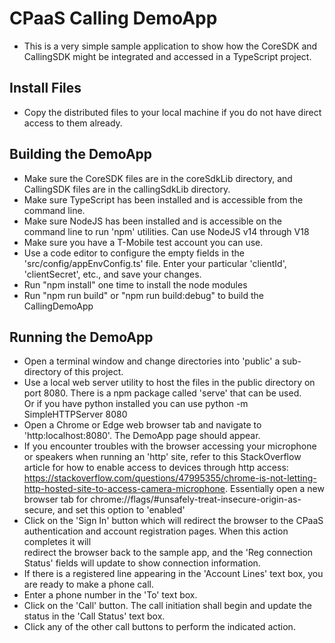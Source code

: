 # CPaaS Calling DemoApp
* This is a very simple sample application to show how the CoreSDK and CallingSDK might be integrated and accessed in a TypeScript project.
## Install Files
* Copy the distributed files to your local machine if you do not have direct access to them already.
## Building the DemoApp
* Make sure the CoreSDK files are in the coreSdkLib directory, and CallingSDK files are in the callingSdkLib directory.
* Make sure TypeScript has been installed and is accessible from the command line.
* Make sure NodeJS has been installed and is accessible on the command line to run 'npm' utilities.  Can use NodeJS v14 through V18
* Make sure you have a T-Mobile test account you can use.
* Use a code editor to configure the empty fields in the 'src/config/appEnvConfig.ts' file. Enter your particular 'clientId', 'clientSecret', etc., and save your changes.
* Run "npm install" one time to install the node modules
* Run "npm run build" or "npm run build:debug" to build the CallingDemoApp
## Running the DemoApp
* Open a terminal window and change directories into 'public' a sub-directory of this project.
* Use a local web server utility to host the files in the public directory on port 8080.  There is a npm package called 'serve' that can be used.  <br>
Or if you have python installed you can use python -m SimpleHTTPServer 8080 <br>
* Open a Chrome or Edge web browser tab and navigate to 'http:localhost:8080'.  The DemoApp page should appear. <br>
* If you encounter troubles with the browser accessing your microphone or speakers when running an 'http' site, refer to this StackOverflow article for how to enable access to devices through http access: https://stackoverflow.com/questions/47995355/chrome-is-not-letting-http-hosted-site-to-access-camera-microphone. Essentially open a new browser tab for chrome://flags/#unsafely-treat-insecure-origin-as-secure, and set this option to 'enabled'
* Click on the 'Sign In' button which will redirect the browser to the CPaaS authentication and account registration pages.  When this action completes it will<br>
 redirect the browser back to the sample app, and the 'Reg connection Status' fields will update to show connection information. <br>
* If there is a registered line appearing in the 'Account Lines' text box, you are ready to make a phone call.<br>
* Enter a phone number in the 'To' text box.
* Click on the 'Call' button.  The call initiation shall begin and update the status in the 'Call Status' text box.
* Click any of the other call buttons to perform the indicated action.
